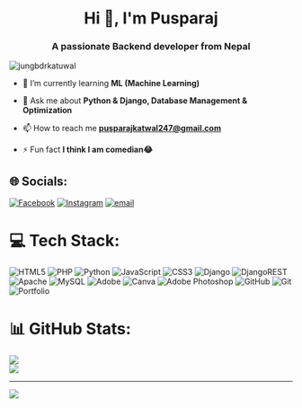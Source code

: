 <h1 align="center">Hi 👋, I'm Pusparaj</h1>
<h3 align="center">A passionate Backend developer from Nepal</h3>

<p align="left"> <img src="https://komarev.com/ghpvc/?username=jungbdrkatuwal&label=Profile%20views&color=0e75b6&style=flat" alt="jungbdrkatuwal" /> </p>

- 🌱 I’m currently learning **ML (Machine Learning)**

- 💬 Ask me about **Python & Django, Database Management & Optimization**

- 📫 How to reach me **pusparajkatwal247@gmail.com**

- ⚡ Fun fact **I think I am comedian😂**

## 🌐 Socials:
[![Facebook](https://img.shields.io/badge/Facebook-%231877F2.svg?logo=Facebook&logoColor=white)](https://facebook.com/https://www.facebook.com/share/18nqv2wuhw/) [![Instagram](https://img.shields.io/badge/Instagram-%23E4405F.svg?logo=Instagram&logoColor=white)](https://instagram.com/https://www.instagram.com/_jungbdr.py?igsh=NWE0bDJ1b3Z4dDRw) [![email](https://img.shields.io/badge/Email-D14836?logo=gmail&logoColor=white)](mailto:pusparajkatwal247@gmail.com) 

# 💻 Tech Stack:
![HTML5](https://img.shields.io/badge/html5-%23E34F26.svg?style=for-the-badge&logo=html5&logoColor=white) ![PHP](https://img.shields.io/badge/php-%23777BB4.svg?style=for-the-badge&logo=php&logoColor=white) ![Python](https://img.shields.io/badge/python-3670A0?style=for-the-badge&logo=python&logoColor=ffdd54) ![JavaScript](https://img.shields.io/badge/javascript-%23323330.svg?style=for-the-badge&logo=javascript&logoColor=%23F7DF1E) ![CSS3](https://img.shields.io/badge/css3-%231572B6.svg?style=for-the-badge&logo=css3&logoColor=white) ![Django](https://img.shields.io/badge/django-%23092E20.svg?style=for-the-badge&logo=django&logoColor=white) ![DjangoREST](https://img.shields.io/badge/DJANGO-REST-ff1709?style=for-the-badge&logo=django&logoColor=white&color=ff1709&labelColor=gray) ![Apache](https://img.shields.io/badge/apache-%23D42029.svg?style=for-the-badge&logo=apache&logoColor=white) ![MySQL](https://img.shields.io/badge/mysql-4479A1.svg?style=for-the-badge&logo=mysql&logoColor=white) ![Adobe](https://img.shields.io/badge/adobe-%23FF0000.svg?style=for-the-badge&logo=adobe&logoColor=white) ![Canva](https://img.shields.io/badge/Canva-%2300C4CC.svg?style=for-the-badge&logo=Canva&logoColor=white) ![Adobe Photoshop](https://img.shields.io/badge/adobe%20photoshop-%2331A8FF.svg?style=for-the-badge&logo=adobe%20photoshop&logoColor=white) ![GitHub](https://img.shields.io/badge/github-%23121011.svg?style=for-the-badge&logo=github&logoColor=white) ![Git](https://img.shields.io/badge/git-%23F05033.svg?style=for-the-badge&logo=git&logoColor=white) ![Portfolio](https://img.shields.io/badge/Portfolio-%23000000.svg?style=for-the-badge&logo=firefox&logoColor=#FF7139)
# 📊 GitHub Stats:
![](https://nirzak-streak-stats.vercel.app/?user=Jungbdrkatuwal&theme=dark&hide_border=false)<br/>
![](https://github-readme-stats.vercel.app/api/top-langs/?username=Jungbdrkatuwal&theme=dark&hide_border=false&include_all_commits=true&count_private=false&layout=compact)

---
[![](https://visitcount.itsvg.in/api?id=Jungbdrkatuwal&icon=0&color=0)](https://visitcount.itsvg.in)

<!-- Proudly created with GPRM ( https://gprm.itsvg.in ) -->
